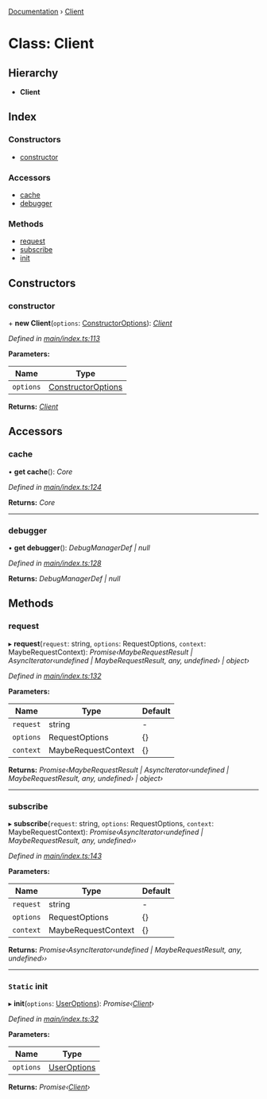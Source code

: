 [Documentation](../README.md) › [Client](client.md)

# Class: Client

## Hierarchy

* **Client**

## Index

### Constructors

* [constructor](client.md#constructor)

### Accessors

* [cache](client.md#cache)
* [debugger](client.md#debugger)

### Methods

* [request](client.md#request)
* [subscribe](client.md#subscribe)
* [init](client.md#static-init)

## Constructors

###  constructor

\+ **new Client**(`options`: [ConstructorOptions](../interfaces/constructoroptions.md)): *[Client](client.md)*

*Defined in [main/index.ts:113](https://github.com/badbatch/graphql-box/blob/4ea76f5/packages/client/src/main/index.ts#L113)*

**Parameters:**

Name | Type |
------ | ------ |
`options` | [ConstructorOptions](../interfaces/constructoroptions.md) |

**Returns:** *[Client](client.md)*

## Accessors

###  cache

• **get cache**(): *Core*

*Defined in [main/index.ts:124](https://github.com/badbatch/graphql-box/blob/4ea76f5/packages/client/src/main/index.ts#L124)*

**Returns:** *Core*

___

###  debugger

• **get debugger**(): *DebugManagerDef | null*

*Defined in [main/index.ts:128](https://github.com/badbatch/graphql-box/blob/4ea76f5/packages/client/src/main/index.ts#L128)*

**Returns:** *DebugManagerDef | null*

## Methods

###  request

▸ **request**(`request`: string, `options`: RequestOptions, `context`: MaybeRequestContext): *Promise‹MaybeRequestResult | AsyncIterator‹undefined | MaybeRequestResult, any, undefined› | object›*

*Defined in [main/index.ts:132](https://github.com/badbatch/graphql-box/blob/4ea76f5/packages/client/src/main/index.ts#L132)*

**Parameters:**

Name | Type | Default |
------ | ------ | ------ |
`request` | string | - |
`options` | RequestOptions | {} |
`context` | MaybeRequestContext | {} |

**Returns:** *Promise‹MaybeRequestResult | AsyncIterator‹undefined | MaybeRequestResult, any, undefined› | object›*

___

###  subscribe

▸ **subscribe**(`request`: string, `options`: RequestOptions, `context`: MaybeRequestContext): *Promise‹AsyncIterator‹undefined | MaybeRequestResult, any, undefined››*

*Defined in [main/index.ts:143](https://github.com/badbatch/graphql-box/blob/4ea76f5/packages/client/src/main/index.ts#L143)*

**Parameters:**

Name | Type | Default |
------ | ------ | ------ |
`request` | string | - |
`options` | RequestOptions | {} |
`context` | MaybeRequestContext | {} |

**Returns:** *Promise‹AsyncIterator‹undefined | MaybeRequestResult, any, undefined››*

___

### `Static` init

▸ **init**(`options`: [UserOptions](../interfaces/useroptions.md)): *Promise‹[Client](client.md)›*

*Defined in [main/index.ts:32](https://github.com/badbatch/graphql-box/blob/4ea76f5/packages/client/src/main/index.ts#L32)*

**Parameters:**

Name | Type |
------ | ------ |
`options` | [UserOptions](../interfaces/useroptions.md) |

**Returns:** *Promise‹[Client](client.md)›*
